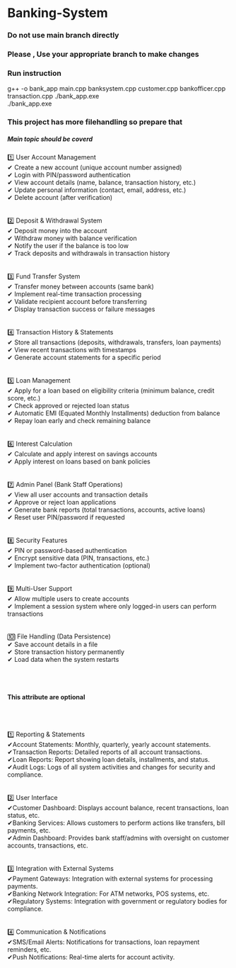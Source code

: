 # Banking-System

<h3> Do not use main branch directly</h3>

<h3>Please , Use your appropriate branch to make changes</h3>

<h3>Run instruction</h3>
g++ -o bank_app main.cpp banksystem.cpp customer.cpp bankofficer.cpp transaction.cpp ./bank_app.exe
<br>
./bank_app.exe

<h3>This project has more filehandling so prepare that</h3>

<h5>Main topic should be coverd</h5>
<p>
    1️⃣ User Account Management<br>
✔ Create a new account (unique account number assigned)<br>
✔ Login with PIN/password authentication<br>
✔ View account details (name, balance, transaction history, etc.)<br>
✔ Update personal information (contact, email, address, etc.)<br>
✔ Delete account (after verification)<br>
<br><br>
2️⃣ Deposit & Withdrawal System<br>
✔ Deposit money into the account<br>
✔ Withdraw money with balance verification<br>
✔ Notify the user if the balance is too low<br>
✔ Track deposits and withdrawals in transaction history<br>
<br><br>
3️⃣ Fund Transfer System<br>
✔ Transfer money between accounts (same bank)<br>
✔ Implement real-time transaction processing<br>
✔ Validate recipient account before transferring<br>
✔ Display transaction success or failure messages<br>
<br><br>
4️⃣ Transaction History & Statements<br>
✔ Store all transactions (deposits, withdrawals, transfers, loan payments)<br>
✔ View recent transactions with timestamps<br>
✔ Generate account statements for a specific period<br>
<br><br>
5️⃣ Loan Management<br>
✔ Apply for a loan based on eligibility criteria (minimum balance, credit score, etc.)<br>
✔ Check approved or rejected loan status<br>
✔ Automatic EMI (Equated Monthly Installments) deduction from balance<br>
✔ Repay loan early and check remaining balance<br>
<br><br>
6️⃣ Interest Calculation<br>
✔ Calculate and apply interest on savings accounts<br>
✔ Apply interest on loans based on bank policies<br>
<br><br>
7️⃣ Admin Panel (Bank Staff Operations)<br>
✔ View all user accounts and transaction details<br>
✔ Approve or reject loan applications<br>
✔ Generate bank reports (total transactions, accounts, active loans)<br>
✔ Reset user PIN/password if requested<br>
<br><br>
8️⃣ Security Features<br>
✔ PIN or password-based authentication<br>
✔ Encrypt sensitive data (PIN, transactions, etc.)<br>
✔ Implement two-factor authentication (optional)<br>
<br><br>
9️⃣ Multi-User Support<br>
✔ Allow multiple users to create accounts<br>
✔ Implement a session system where only logged-in users can perform transactions<br>
<br><br>
🔟 File Handling (Data Persistence)<br>
✔ Save account details in a file<br>
✔ Store transaction history permanently<br>
✔ Load data when the system restarts<br>
</p>
<br><br>
 <p><h4>This attribute are optional</h4></p>
 <br><br>
 <p>
1️⃣ Reporting & Statements<br>
✔Account Statements: Monthly, quarterly, yearly account statements.<br>
✔Transaction Reports: Detailed reports of all account transactions.<br>
✔Loan Reports: Report showing loan details, installments, and status.<br>
✔Audit Logs: Logs of all system activities and changes for security and compliance.<br>
 <br><br>
2️⃣ User Interface<br>
✔Customer Dashboard: Displays account balance, recent transactions, loan status, etc.<br>
✔Banking Services: Allows customers to perform actions like transfers, bill payments, etc.<br>
✔Admin Dashboard: Provides bank staff/admins with oversight on customer accounts, transactions, etc.<br>
<br><br>
3️⃣ Integration with External Systems<br>
✔Payment Gateways: Integration with external systems for processing payments.<br>
✔Banking Network Integration: For ATM networks, POS systems, etc.<br>
✔Regulatory Systems: Integration with government or regulatory bodies for compliance.<br>
<br><br>
4️⃣ Communication & Notifications<br>
✔SMS/Email Alerts: Notifications for transactions, loan repayment reminders, etc.<br>
✔Push Notifications: Real-time alerts for account activity.<br>
<br><br></p>
